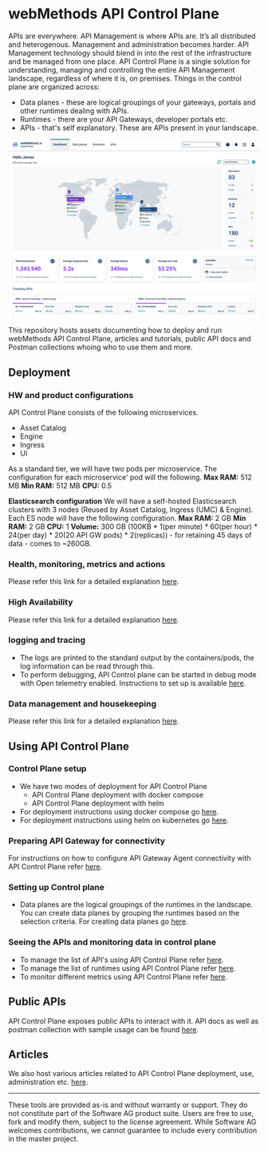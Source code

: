 # webMethods API Control Plane

APIs are everywhere. API Management is where APIs are. It’s all distributed and heterogenous. Management and administration becomes harder. API Management technology should blend in into the rest of the infrastructure and be managed from one place. API Control Plane is a single solution for understanding, managing and controlling the entire API Management landscape, regardless of where it is, on premises. Things in the control plane are organized across:

- Data planes - these are logical groupings of your gateways, portals and other runtimes dealing with APIs.
- Runtimes - there are your API Gateways, developer portals etc.
- APIs - that's self explanatory. These are APIs present in your landscape.

![image](/attachments/apicp_dashboard_page.png)

This repository hosts assets documenting how to deploy and run webMethods API Control Plane, articles and tutorials, public API docs and Postman collections whoing who to use them and more.

## Deployment
### HW and product configurations
API Control Plane consists of the following microservices.
- Asset Catalog
- Engine
- Ingress
- UI

As a standard tier, we will have two pods per microservice. The configuration for each microservice' pod will the following.
**Max RAM:** 512 MB
**Min RAM:** 512 MB
**CPU:** 0.5

**Elasticsearch configuration**
We will have a self-hosted Elasticsearch clusters with 3 nodes (Reused by Asset Catalog, Ingress (UMC) & Engine). Each ES node will have the following configuration.
**Max RAM:** 2 GB
**Min RAM:** 2 GB
**CPU:** 1
**Volume:** 300 GB (100KB * 1(per minute) * 60(per hour) * 24(per day) * 20(20 API GW pods) * 2(replicas)) - for retaining 45 days of data - comes to ~260GB.


### Health, monitoring, metrics and actions
Please refer this link for a detailed explanation [here](https://documentation.softwareag.com/webmethods/api_control_plane/wco10-15/webhelp/wco-webhelp/index.html#page/wco-webhelp%2F_api_cp_webhelp.1.23.html%23).
### High Availability
Please refer this link for a detailed explanation [here](https://documentation.softwareag.com/webmethods/api_control_plane/wco10-15/webhelp/wco-webhelp/index.html#page/wco-webhelp%2Fco-deployment.html%23).
### logging and tracing
- The logs are printed to the standard output by the containers/pods, the log information can be read through this.
- To perform debugging, API Control plane can be started in debug mode with Open telemetry enabled. Instructions to set up is available [here](deployment/docker/README.md#1-enabling-open-telemetry-using-jaeger).

### Data management and housekeeping
Please refer this link for a detailed explanation [here](https://documentation.softwareag.com/webmethods/api_control_plane/wco10-15/webhelp/wco-webhelp/index.html#page/wco-webhelp%2F_api_cp_webhelp.1.19.html%23).

## Using API Control Plane
### Control Plane setup
- We have two modes of deployment for API Control Plane
  - API Control Plane deployment with docker compose
  - API Control Plane deployment with helm
- For deployment instructions using docker compose go [here](deployment/docker/README.md).
- For deployment instructions using helm on kubernetes go [here](deployment/helm/README.md).

### Preparing API Gateway for connectivity
For instructions on how to configure API Gateway Agent connectivity with API Control Plane refer  [here](https://documentation.softwareag.com/webmethods/api_control_plane/wco10-15/webhelp/wco-webhelp/index.html#page/wco-webhelp%2Fco-agent.html%23).

### Setting up Control plane
- Data planes are the logical groupings of the runtimes in the landscape. You can create data planes by grouping the runtimes based on the selection criteria. For creating data planes go [here](https://documentation.softwareag.com/webmethods/api_control_plane/wco10-15/webhelp/wco-webhelp/index.html#page/wco-webhelp%2F_api_cp_webhelp.1.46.html%23).

### Seeing the APIs and monitoring data in control plane
- To manage the list of API's using API Control Plane refer [here](https://documentation.softwareag.com/webmethods/api_control_plane/wco10-15/webhelp/wco-webhelp/index.html#page/wco-webhelp%2F_api_cp_webhelp.1.50.html%23).
- To manage the list of runtimes using API Control Plane refer [here](https://documentation.softwareag.com/webmethods/api_control_plane/wco10-15/webhelp/wco-webhelp/index.html#page/wco-webhelp%2F_api_cp_webhelp.1.37.html%23).
- To monitor different metrics using API Control Plane refer [here](https://documentation.softwareag.com/webmethods/api_control_plane/wco10-15/webhelp/wco-webhelp/index.html#page/wco-webhelp%2F_api_cp_webhelp.1.52.html%23).
## Public APIs

API Control Plane exposes public APIs to interact with it. API docs as well as postman collection with sample usage can be found [here](apis/README.md).

## Articles

We also host various articles related to API Control Plane deployment, use, administration etc. [here](articles/README.md).

***

These tools are provided as-is and without warranty or support. They do not constitute part of the Software AG product suite. Users are free to use, fork and modify them, subject to the license agreement. While Software AG welcomes contributions, we cannot guarantee to include every contribution in the master project.
